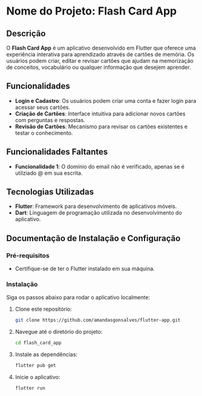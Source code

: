 # Nome do Projeto: Flash Card App

## Descrição

O **Flash Card App** é um aplicativo desenvolvido em Flutter que oferece uma experiência interativa para aprendizado através de cartões de memória. Os usuários podem criar, editar e revisar cartões que ajudam na memorização de conceitos, vocabulário ou qualquer informação que desejem aprender.

## Funcionalidades

- **Login e Cadastro**: Os usuários podem criar uma conta e fazer login para acessar seus cartões.
- **Criação de Cartões**: Interface intuitiva para adicionar novos cartões com perguntas e respostas.
- **Revisão de Cartões**: Mecanismo para revisar os cartões existentes e testar o conhecimento.

## Funcionalidades Faltantes

- **Funcionalidade 1**: O domínio do email não é verificado, apenas se é utilziado @ em sua escrita.

## Tecnologias Utilizadas

- **Flutter**: Framework para desenvolvimento de aplicativos móveis.
- **Dart**: Linguagem de programação utilizada no desenvolvimento do aplicativo.

## Documentação de Instalação e Configuração

### Pré-requisitos

- Certifique-se de ter o Flutter instalado em sua máquina. 

### Instalação

Siga os passos abaixo para rodar o aplicativo localmente:

1. Clone este repositório:
   ```bash
   git clone https://github.com/amandasgonsalves/flutter-app.git

2. Navegue até o diretório do projeto:
   ```bash
   cd flash_card_app

3. Instale as dependências:
   ```bash
   flutter pub get

4. Inicie o aplicativo:
   ```bash
   flutter run

   


